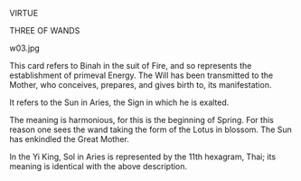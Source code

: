 VIRTUE

THREE OF WANDS

w03.jpg

This card refers to Binah in the suit of Fire, and so represents the
establishment of primeval Energy. The Will has been transmitted to the Mother,
who conceives, prepares, and gives birth to, its manifestation.

It refers to the Sun in Aries, the Sign in which he is exalted.

The meaning is harmonious, for this is the beginning of Spring. For this reason
one sees the wand taking the form of the Lotus in blossom. The Sun has
enkindled the Great Mother.

In the Yi King, Sol in Aries is represented by the 11th hexagram, Thai; its
meaning is identical with the above description.
